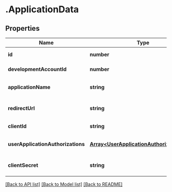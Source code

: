 # .ApplicationData

## Properties

Name | Type | Description | Notes
------------ | ------------- | ------------- | -------------
**id** | **number** |  | [default to undefined]
**developmentAccountId** | **number** |  | [default to undefined]
**applicationName** | **string** |  | [optional] [default to undefined]
**redirectUrl** | **string** |  | [optional] [default to undefined]
**clientId** | **string** |  | [default to undefined]
**userApplicationAuthorizations** | [**Array&lt;UserApplicationAuthorizationData&gt;**](UserApplicationAuthorizationData.md) |  | [optional] [default to undefined]
**clientSecret** | **string** |  | [optional] [default to undefined]


[[Back to API list]](../README.md#documentation-for-api-endpoints) [[Back to Model list]](../README.md#documentation-for-models) [[Back to README]](../README.md)
